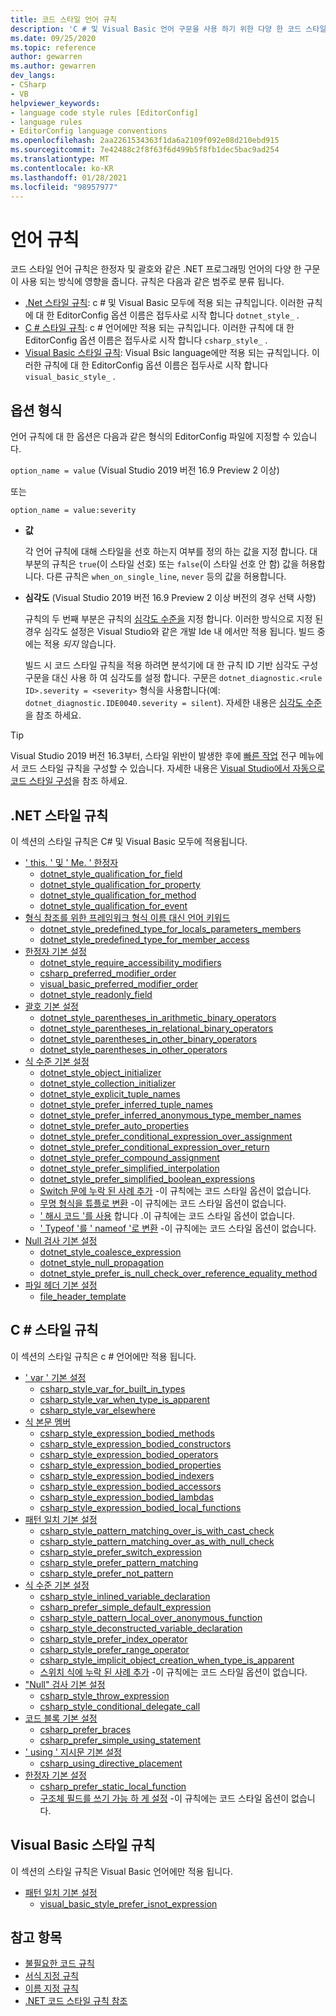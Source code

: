 ```yaml
---
title: 코드 스타일 언어 규칙
description: 'C # 및 Visual Basic 언어 구문을 사용 하기 위한 다양 한 코드 스타일 규칙에 대해 알아봅니다.'
ms.date: 09/25/2020
ms.topic: reference
author: gewarren
ms.author: gewarren
dev_langs:
- CSharp
- VB
helpviewer_keywords:
- language code style rules [EditorConfig]
- language rules
- EditorConfig language conventions
ms.openlocfilehash: 2aa2261534363f1da6a2109f092e08d210ebd915
ms.sourcegitcommit: 7e42488c2f8f63f6d499b5f8fb1dec5bac9ad254
ms.translationtype: MT
ms.contentlocale: ko-KR
ms.lasthandoff: 01/28/2021
ms.locfileid: "98957977"
---
```

# <a name="language-rules"></a>언어 규칙

코드 스타일 언어 규칙은 한정자 및 괄호와 같은 .NET 프로그래밍 언어의 다양 한 구문이 사용 되는 방식에 영향을 줍니다. 규칙은 다음과 같은 범주로 분류 됩니다.

- [.Net 스타일 규칙](#net-style-rules): c # 및 Visual Basic 모두에 적용 되는 규칙입니다. 이러한 규칙에 대 한 EditorConfig 옵션 이름은 접두사로 시작 합니다 `dotnet_style_` .
- [C # 스타일 규칙](#c-style-rules): c # 언어에만 적용 되는 규칙입니다. 이러한 규칙에 대 한 EditorConfig 옵션 이름은 접두사로 시작 합니다 `csharp_style_` .
- [Visual Basic 스타일 규칙](#visual-basic-style-rules): Visual Bsic language에만 적용 되는 규칙입니다. 이러한 규칙에 대 한 EditorConfig 옵션 이름은 접두사로 시작 합니다 `visual_basic_style_` .

## <a name="option-format"></a>옵션 형식

언어 규칙에 대 한 옵션은 다음과 같은 형식의 EditorConfig 파일에 지정할 수 있습니다.

`option_name = value` (Visual Studio 2019 버전 16.9 Preview 2 이상)

또는

`option_name = value:severity`

- **값**

  각 언어 규칙에 대해 스타일을 선호 하는지 여부를 정의 하는 값을 지정 합니다. 대부분의 규칙은 `true`(이 스타일 선호) 또는 `false`(이 스타일 선호 안 함) 값을 허용합니다. 다른 규칙은 `when_on_single_line`, `never` 등의 값을 허용합니다.

- **심각도** (Visual Studio 2019 버전 16.9 Preview 2 이상 버전의 경우 선택 사항)

  규칙의 두 번째 부분은 규칙의 [심각도 수준을](../configuration-options.md#severity-level) 지정 합니다. 이러한 방식으로 지정 된 경우 심각도 설정은 Visual Studio와 같은 개발 Ide 내 에서만 적용 됩니다. 빌드 중에는 적용 *되지* 않습니다.

  빌드 시 코드 스타일 규칙을 적용 하려면 분석기에 대 한 규칙 ID 기반 심각도 구성 구문을 대신 사용 하 여 심각도를 설정 합니다. 구문은 `dotnet_diagnostic.<rule ID>.severity = <severity>` 형식을 사용합니다(예: `dotnet_diagnostic.IDE0040.severity = silent`). 자세한 내용은 [심각도 수준](../configuration-options.md#severity-level)을 참조 하세요.

> [!TIP]
>
> Visual Studio 2019 버전 16.3부터, 스타일 위반이 발생한 후에 [빠른 작업](/visualstudio/ide/quick-actions) 전구 메뉴에서 코드 스타일 규칙을 구성할 수 있습니다. 자세한 내용은 [Visual Studio에서 자동으로 코드 스타일 구성](/visualstudio/ide/editorconfig-language-conventions#automatically-configure-code-styles-in-visual-studio)을 참조 하세요.

## <a name="net-style-rules"></a>.NET 스타일 규칙

이 섹션의 스타일 규칙은 C# 및 Visual Basic 모두에 적용됩니다.

- [' this. ' 및 ' Me. ' 한정자](ide0003-ide0009.md)
  - [dotnet_style_qualification_for_field](ide0003-ide0009.md#dotnet_style_qualification_for_field)
  - [dotnet_style_qualification_for_property](ide0003-ide0009.md#dotnet_style_qualification_for_property)
  - [dotnet_style_qualification_for_method](ide0003-ide0009.md#dotnet_style_qualification_for_method)
  - [dotnet_style_qualification_for_event](ide0003-ide0009.md#dotnet_style_qualification_for_event)
- [형식 참조를 위한 프레임워크 형식 이름 대신 언어 키워드](ide0049.md)
  - [dotnet_style_predefined_type_for_locals_parameters_members](ide0049.md#dotnet_style_predefined_type_for_locals_parameters_members)
  - [dotnet_style_predefined_type_for_member_access](ide0049.md#dotnet_style_predefined_type_for_member_access)
- [한정자 기본 설정](modifier-preferences.md#net-modifier-preferences)
  - [dotnet_style_require_accessibility_modifiers](ide0040.md#dotnet_style_require_accessibility_modifiers)
  - [csharp_preferred_modifier_order](ide0036.md#csharp_preferred_modifier_order)
  - [visual_basic_preferred_modifier_order](ide0036.md#visual_basic_preferred_modifier_order)
  - [dotnet_style_readonly_field](ide0044.md#dotnet_style_readonly_field)
- [괄호 기본 설정](ide0047-ide0048.md)
  - [dotnet_style_parentheses_in_arithmetic_binary_operators](ide0047-ide0048.md#dotnet_style_parentheses_in_arithmetic_binary_operators)
  - [dotnet_style_parentheses_in_relational_binary_operators](ide0047-ide0048.md#dotnet_style_parentheses_in_relational_binary_operators)
  - [dotnet_style_parentheses_in_other_binary_operators](ide0047-ide0048.md#dotnet_style_parentheses_in_other_binary_operators)
  - [dotnet_style_parentheses_in_other_operators](ide0047-ide0048.md#dotnet_style_parentheses_in_other_operators)
- [식 수준 기본 설정](expression-level-preferences.md#net-expression-level-preferences)
  - [dotnet_style_object_initializer](ide0017.md#dotnet_style_object_initializer)
  - [dotnet_style_collection_initializer](ide0028.md#dotnet_style_collection_initializer)
  - [dotnet_style_explicit_tuple_names](ide0033.md#dotnet_style_explicit_tuple_names)
  - [dotnet_style_prefer_inferred_tuple_names](ide0037.md#dotnet_style_prefer_inferred_tuple_names)
  - [dotnet_style_prefer_inferred_anonymous_type_member_names](ide0037.md#dotnet_style_prefer_inferred_anonymous_type_member_names)
  - [dotnet_style_prefer_auto_properties](ide0032.md#dotnet_style_prefer_auto_properties)
  - [dotnet_style_prefer_conditional_expression_over_assignment](ide0045.md#dotnet_style_prefer_conditional_expression_over_assignment)
  - [dotnet_style_prefer_conditional_expression_over_return](ide0046.md#dotnet_style_prefer_conditional_expression_over_return)
  - [dotnet_style_prefer_compound_assignment](ide0054-ide0074.md#dotnet_style_prefer_compound_assignment)
  - [dotnet_style_prefer_simplified_interpolation](ide0071.md#dotnet_style_prefer_simplified_interpolation)
  - [dotnet_style_prefer_simplified_boolean_expressions](ide0075.md#dotnet_style_prefer_simplified_boolean_expressions)
  - [Switch 문에 누락 된 사례 추가](ide0010.md) -이 규칙에는 코드 스타일 옵션이 없습니다.
  - [무명 형식을 튜플로 변환](ide0050.md) -이 규칙에는 코드 스타일 옵션이 없습니다.
  - [' 해시 코드 '를 사용](ide0070.md) 합니다 .이 규칙에는 코드 스타일 옵션이 없습니다.
  - [' Typeof '를 ' nameof '로 변환](ide0082.md) -이 규칙에는 코드 스타일 옵션이 없습니다.
- [Null 검사 기본 설정](null-checking-preferences.md#net-null-checking-preferences)
  - [dotnet_style_coalesce_expression](ide0029-ide0030.md#dotnet_style_coalesce_expression)
  - [dotnet_style_null_propagation](ide0031.md#dotnet_style_null_propagation)
  - [dotnet_style_prefer_is_null_check_over_reference_equality_method](ide0041.md#dotnet_style_prefer_is_null_check_over_reference_equality_method)
- [파일 헤더 기본 설정](ide0073.md)
  - [file_header_template](ide0073.md#file_header_template)

## <a name="c-style-rules"></a>C # 스타일 규칙

이 섹션의 스타일 규칙은 c # 언어에만 적용 됩니다.

- [' var ' 기본 설정](ide0007-ide0008.md)
  - [csharp_style_var_for_built_in_types](ide0007-ide0008.md#csharp_style_var_for_built_in_types)
  - [csharp_style_var_when_type_is_apparent](ide0007-ide0008.md#csharp_style_var_when_type_is_apparent)
  - [csharp_style_var_elsewhere](ide0007-ide0008.md#csharp_style_var_elsewhere)
- [식 본문 멤버](expression-bodied-members.md)
  - [csharp_style_expression_bodied_methods](ide0022.md#csharp_style_expression_bodied_methods)
  - [csharp_style_expression_bodied_constructors](ide0021.md#csharp_style_expression_bodied_constructors)
  - [csharp_style_expression_bodied_operators](ide0023-ide0024.md#csharp_style_expression_bodied_operators)
  - [csharp_style_expression_bodied_properties](ide0025.md#csharp_style_expression_bodied_properties)
  - [csharp_style_expression_bodied_indexers](ide0026.md#csharp_style_expression_bodied_indexers)
  - [csharp_style_expression_bodied_accessors](ide0027.md#csharp_style_expression_bodied_accessors)
  - [csharp_style_expression_bodied_lambdas](ide0053.md#csharp_style_expression_bodied_lambdas)
  - [csharp_style_expression_bodied_local_functions](ide0061.md#csharp_style_expression_bodied_local_functions)
- [패턴 일치 기본 설정](pattern-matching-preferences.md)
  - [csharp_style_pattern_matching_over_is_with_cast_check](ide0020-ide0038.md#csharp_style_pattern_matching_over_is_with_cast_check)
  - [csharp_style_pattern_matching_over_as_with_null_check](ide0019.md#csharp_style_pattern_matching_over_as_with_null_check)
  - [csharp_style_prefer_switch_expression](ide0066.md#csharp_style_prefer_switch_expression)
  - [csharp_style_prefer_pattern_matching](ide0078.md#csharp_style_prefer_pattern_matching)
  - [csharp_style_prefer_not_pattern](ide0083.md#csharp_style_prefer_not_pattern)
- [식 수준 기본 설정](expression-level-preferences.md#c-expression-level-preferences)
  - [csharp_style_inlined_variable_declaration](ide0018.md#csharp_style_inlined_variable_declaration)
  - [csharp_prefer_simple_default_expression](ide0034.md#csharp_prefer_simple_default_expression)
  - [csharp_style_pattern_local_over_anonymous_function](ide0039.md#csharp_style_pattern_local_over_anonymous_function)
  - [csharp_style_deconstructed_variable_declaration](ide0042.md#csharp_style_deconstructed_variable_declaration)
  - [csharp_style_prefer_index_operator](ide0056.md#csharp_style_prefer_index_operator)
  - [csharp_style_prefer_range_operator](ide0057.md#csharp_style_prefer_range_operator)
  - [csharp_style_implicit_object_creation_when_type_is_apparent](ide0090.md#csharp_style_implicit_object_creation_when_type_is_apparent)
  - [스위치 식에 누락 된 사례 추가](ide0072.md) -이 규칙에는 코드 스타일 옵션이 없습니다.
- ["Null" 검사 기본 설정](null-checking-preferences.md#c-null-checking-preferences)
  - [csharp_style_throw_expression](ide0016.md#csharp_style_throw_expression)
  - [csharp_style_conditional_delegate_call](ide1005.md#csharp_style_conditional_delegate_call)
- [코드 블록 기본 설정](code-block-preferences.md)
  - [csharp_prefer_braces](ide0011.md#csharp_prefer_braces)
  - [csharp_prefer_simple_using_statement](ide0063.md#csharp_prefer_simple_using_statement)
- [' using ' 지시문 기본 설정](ide0065.md)
  - [csharp_using_directive_placement](ide0065.md#csharp_using_directive_placement)
- [한정자 기본 설정](modifier-preferences.md#c-modifier-preferences)
  - [csharp_prefer_static_local_function](ide0062.md#csharp_prefer_static_local_function)
  - [구조체 필드를 쓰기 가능 하 게 설정](ide0064.md) -이 규칙에는 코드 스타일 옵션이 없습니다.

## <a name="visual-basic-style-rules"></a>Visual Basic 스타일 규칙

이 섹션의 스타일 규칙은 Visual Basic 언어에만 적용 됩니다.

- [패턴 일치 기본 설정](pattern-matching-preferences.md)
  - [visual_basic_style_prefer_isnot_expression](ide0084.md#visual_basic_style_prefer_isnot_expression)

## <a name="see-also"></a>참고 항목

- [불필요한 코드 규칙](unnecessary-code-rules.md)
- [서식 지정 규칙](formatting-rules.md)
- [이름 지정 규칙](naming-rules.md)
- [.NET 코드 스타일 규칙 참조](index.md)
